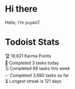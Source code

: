 # Hi there

Hello, I'm yuyan7.

# Todoist Stats

<!-- TODO-IST:START -->
🏆  19,621 Karma Points           
🌸  Completed 3 tasks today           
🗓  Completed 68 tasks this week           
✅  Completed 3,690 tasks so far           
⏳  Longest streak is 121 days
<!-- TODO-IST:END -->
